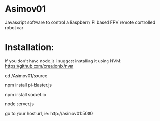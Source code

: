 Asimov01
========

Javascript software to control a Raspberry Pi based FPV remote controlled robot car

Installation:
=============

If you don't have node.js i suggest installing it using NVM: https://github.com/creationix/nvm

cd /Asimov01/source

npm install pi-blaster.js

npm install socket.io

node server.js

go to your host url, ie:  http://asimov01:5000

